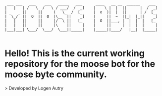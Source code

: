 ```

 ___ ___   ___    ___   _____   ___      ____   __ __  ______    ___ 
|   |   | /   \  /   \ / ___/  /  _]    |    \ |  |  ||      |  /  _]
| _   _ ||     ||     (   \_  /  [_     |  o  )|  |  ||      | /  [_ 
|  \_/  ||  O  ||  O  |\__  ||    _]    |     ||  ~  ||_|  |_||    _]
|   |   ||     ||     |/  \ ||   [_     |  O  ||___, |  |  |  |   [_ 
|   |   ||     ||     |\    ||     |    |     ||     |  |  |  |     |
|___|___| \___/  \___/  \___||_____|    |_____||____/   |__|  |_____|
                                                                     

```
<h1>Hello! This is the current working repository for the moose bot for the moose byte community.</h1>
 > Developed by Logen Autry
